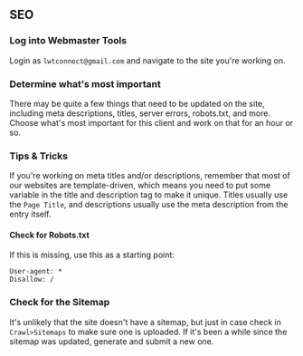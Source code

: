 ## SEO

### Log into Webmaster Tools

Login as `lwtconnect@gmail.com` and navigate to the site you're working on. 

### Determine what's most important

There may be quite a few things that need to be updated on the site, including meta descriptions, titles, server errors, robots.txt, and more. Choose what's most important for this client and work on that for an hour or so.

### Tips & Tricks

If you're working on meta titles and/or descriptions, remember that most of our websites are template-driven, which means you need to put some variable in the title and description tag to make it unique. Titles usually use the `Page Title`, and descriptions usually use the meta description from the entry itself.

#### Check for Robots.txt

If this is missing, use this as a starting point: 

    User-agent: *
    Disallow: /

### Check for the Sitemap

It's unlikely that the site doesn't have a sitemap, but just in case check in `Crawl>Sitemaps` to make sure one is uploaded. If it's been a while since the sitemap was updated, generate and submit a new one.
